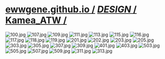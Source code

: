 ﻿
# [ewwgene.github.io /](https://ewwgene.github.io/) [_DESIGN_ /](https://ewwgene.github.io/DESIGN) [Kamea_ATW /](https://ewwgene.github.io/Kamea_ATW)

<a id="100"></a> ![100.jpg](https://ewwgene.github.io/Kamea_ATW/100.jpg)
<a id="107"></a> ![107.jpg](https://ewwgene.github.io/Kamea_ATW/107.jpg)
<a id="109"></a> ![109.jpg](https://ewwgene.github.io/Kamea_ATW/109.jpg)
<a id="111"></a> ![111.jpg](https://ewwgene.github.io/Kamea_ATW/111.jpg)
<a id="113"></a> ![113.jpg](https://ewwgene.github.io/Kamea_ATW/113.jpg)
<a id="115"></a> ![115.jpg](https://ewwgene.github.io/Kamea_ATW/115.jpg)
<a id="116"></a> ![116.jpg](https://ewwgene.github.io/Kamea_ATW/116.jpg)
<a id="117"></a> ![117.jpg](https://ewwgene.github.io/Kamea_ATW/117.jpg)
<a id="118"></a> ![118.jpg](https://ewwgene.github.io/Kamea_ATW/118.jpg)
<a id="119"></a> ![119.jpg](https://ewwgene.github.io/Kamea_ATW/119.jpg)
<a id="201m"></a> ![201.jpg](https://ewwgene.github.io/Kamea_ATW/Making/201.jpg)
<a id="202m"></a> ![202.jpg](https://ewwgene.github.io/Kamea_ATW/Making/202.jpg)
<a id="203m"></a> ![203.jpg](https://ewwgene.github.io/Kamea_ATW/Making/203.jpg)
<a id="205m"></a> ![205.jpg](https://ewwgene.github.io/Kamea_ATW/Making/205.jpg)
<a id="303m"></a> ![303.jpg](https://ewwgene.github.io/Kamea_ATW/Making/303.jpg)
<a id="305m"></a> ![305.jpg](https://ewwgene.github.io/Kamea_ATW/Making/305.jpg)
<a id="307m"></a> ![307.jpg](https://ewwgene.github.io/Kamea_ATW/Making/307.jpg)
<a id="309m"></a> ![309.jpg](https://ewwgene.github.io/Kamea_ATW/Making/309.jpg)
<a id="401m"></a> ![401.jpg](https://ewwgene.github.io/Kamea_ATW/Making/401.jpg)
<a id="403m"></a> ![403.jpg](https://ewwgene.github.io/Kamea_ATW/Making/403.jpg)
<a id="503m"></a> ![503.jpg](https://ewwgene.github.io/Kamea_ATW/Making/503.jpg)
<a id="505m"></a> ![505.jpg](https://ewwgene.github.io/Kamea_ATW/Making/505.jpg)
<a id="507m"></a> ![507.jpg](https://ewwgene.github.io/Kamea_ATW/Making/507.jpg)
<a id="509m"></a> ![509.jpg](https://ewwgene.github.io/Kamea_ATW/Making/509.jpg)
<a id="311"></a> ![311.jpg](https://ewwgene.github.io/Kamea_ATW/311.jpg)
<a id="313"></a> ![313.jpg](https://ewwgene.github.io/Kamea_ATW/313.jpg)

